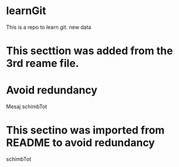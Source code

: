 # learnGit
This is a repo to learn git.
new data

# This secttion was added from the 3rd reame file.
# Avoid redundancy
Mesaj
schimbTot

# This sectino was imported from README to avoid redundancy
schimbTot

